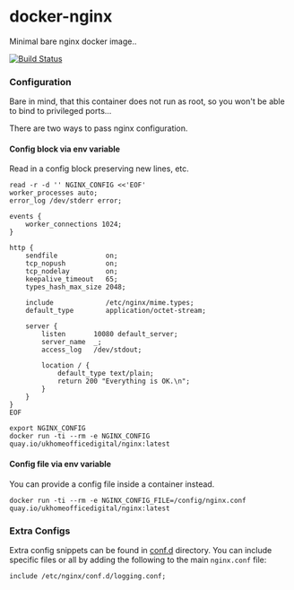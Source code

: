 # docker-nginx
Minimal bare nginx docker image..

[![Build Status](https://drone.digital.homeoffice.gov.uk/api/badges/UKHomeOffice/docker-nginx/status.svg)](https://drone.digital.homeoffice.gov.uk/UKHomeOffice/docker-nginx)

### Configuration
Bare in mind, that this container does not run as root, so you won't be able to
bind to privileged ports...

There are two ways to pass nginx configuration.

#### Config block via env variable
Read in a config block preserving new lines, etc.

```
read -r -d '' NGINX_CONFIG <<'EOF'
worker_processes auto;
error_log /dev/stderr error;

events {
    worker_connections 1024;
}

http {
    sendfile            on;
    tcp_nopush          on;
    tcp_nodelay         on;
    keepalive_timeout   65;
    types_hash_max_size 2048;

    include             /etc/nginx/mime.types;
    default_type        application/octet-stream;

    server {
        listen       10080 default_server;
        server_name  _;
        access_log   /dev/stdout;

        location / {
            default_type text/plain;
            return 200 "Everything is OK.\n";
        }
    }
}
EOF
```

```
export NGINX_CONFIG
docker run -ti --rm -e NGINX_CONFIG quay.io/ukhomeofficedigital/nginx:latest
```

#### Config file via env variable
You can provide a config file inside a container instead.

```
docker run -ti --rm -e NGINX_CONFIG_FILE=/config/nginx.conf quay.io/ukhomeofficedigital/nginx:latest
```


### Extra Configs

Extra config snippets can be found in [conf.d](conf.d) directory. You can
include specific files or all by adding the following to the main `nginx.conf`
file:

```
include /etc/nginx/conf.d/logging.conf;

```

